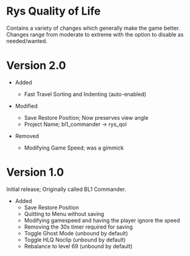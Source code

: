 # Rys Quality of Life

Contains a variety of changes which generally make the game better. Changes range from moderate to 
extreme with the option to disable as needed/wanted.

# Version 2.0

- Added
    - Fast Travel Sorting and Indenting (auto-enabled)

- Modified
    - Save Restore Position; Now preserves view angle
    - Project Name; bl1_commander -> rys_qol 

- Removed
    - Modifying Game Speed; was a gimmick

# Version 1.0

Initial release; Originally called BL1 Commander.

- Added
  - Save Restore Position
  - Quitting to Menu without saving
  - Modifying gamespeed and having the player ignore the speed
  - Removing the 30s timer required for saving
  - Toggle Ghost Mode (unbound by default)
  - Toggle HLQ Noclip (unbound by default)
  - Rebalance to level 69 (unbound by default)